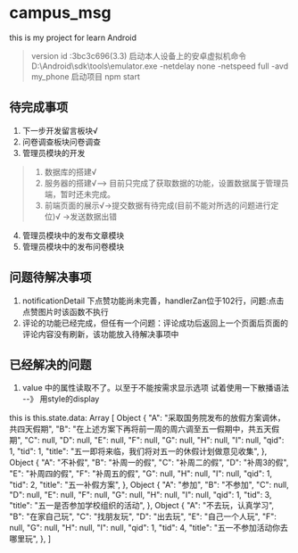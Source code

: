 # campus_msg
this is my project for learn Android 
> version id :3bc3c696(3.3)
> 启动本人设备上的安卓虚拟机命令
D:\Android\sdk\tools\emulator.exe -netdelay none -netspeed full -avd my_phone
> 启动项目
npm start

## 待完成事项
1. 下一步开发留言板块√ 
2. 问卷调查板块问卷调查
3. 管理员模块的开发
>1. 数据库的搭建√
>2. 服务器的搭建√——> 目前只完成了获取数据的功能，设置数据属于管理员端，暂时还未完成。
>3. 前端页面的展示√->提交数据有待完成(目前不能对所选的问题进行定位)√ ->发送数据出错
4. 管理员模块中的发布文章模块
5. 管理员模块中的发布问卷模块

## 问题待解决事项
1. notificationDetail 下点赞功能尚未完善，handlerZan位于102行，问题:点击点赞图片时该函数不执行 
2. 评论的功能已经完成，但任有一个问题：评论成功后返回上一个页面后页面的评论内容没有刷新，该功能放入待解决事项中
## 已经解决的问题
1. value 中的属性读取不了。以至于不能按需求显示选项 试着使用一下散播语法 --》 用style的display

this is this.state.data: Array [
 Object {
   "A": "采取国务院发布的放假方案调休，共四天假期",
   "B": "在上述方案下再将前一周的周六调至五一假期中，共五天假期",
   "C": null,
   "D": null,
   "E": null,
   "F": null,
   "G": null,
   "H": null,
   "I": null,
   "qid": 1,
   "tid": 1,
   "title": "五一即将来临，我们将对五一的休假计划做意见收集",
 },
 Object {
   "A": "不补假",
   "B": "补周一的假",
   "C": "补周二的假",
   "D": "补周3的假",
   "E": "补周四的假",
   "F": "补周五的假",
   "G": null,
   "H": null,
   "I": null,
   "qid": 1,
   "tid": 2,
   "title": "五一补假方案",
 },
 Object {
   "A": "参加",
   "B": "不参加",
   "C": null,
   "D": null,
   "E": null,
   "F": null,
   "G": null,
   "H": null,
   "I": null,
   "qid": 1,
   "tid": 3,
   "title": "五一是否参加学校组织的活动",
 },
 Object {
   "A": "不去玩，认真学习",
   "B": "在家自己玩",
   "C": "找朋友玩",
   "D": "出去玩",
   "E": "自己一个人玩",
   "F": null,
   "G": null,
   "H": null,
   "I": null,
   "qid": 1,
   "tid": 4,
   "title": "五一不参加活动你去哪里玩",
 },
]